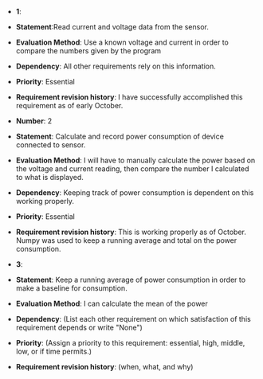 

  - **1**: 
  - **Statement**:Read current and voltage data from the sensor.
  - **Evaluation Method**: Use a known voltage and current in order to compare the numbers given by the program
  - **Dependency**: All other requirements rely on this information.
  - **Priority**: Essential
  - **Requirement revision history**: I have successfully accomplished this requirement as of early October.
  
  - **Number**: 2
  - **Statement**: Calculate and record power consumption of device connected to sensor.
  - **Evaluation Method**: I will have to manually calculate the power based on the voltage and current reading, then compare the number I calculated to what is displayed.
  - **Dependency**: Keeping track of power consumption is dependent on this working properly.
  - **Priority**: Essential
  - **Requirement revision history**: This is working properly as of October. Numpy was used to keep a running average and total on the power consumption.
  
  - **3**: 
  - **Statement**: Keep a running average of power consumption in order to make a baseline for consumption.
  - **Evaluation Method**: I can calculate the mean of the power 
  - **Dependency**: (List each other requirement on which satisfaction of this requirement depends or write "None")
  - **Priority**: (Assign a priority to this requirement: essential, high, middle, low, or if time permits.)
  - **Requirement revision history**: (when, what, and why)

